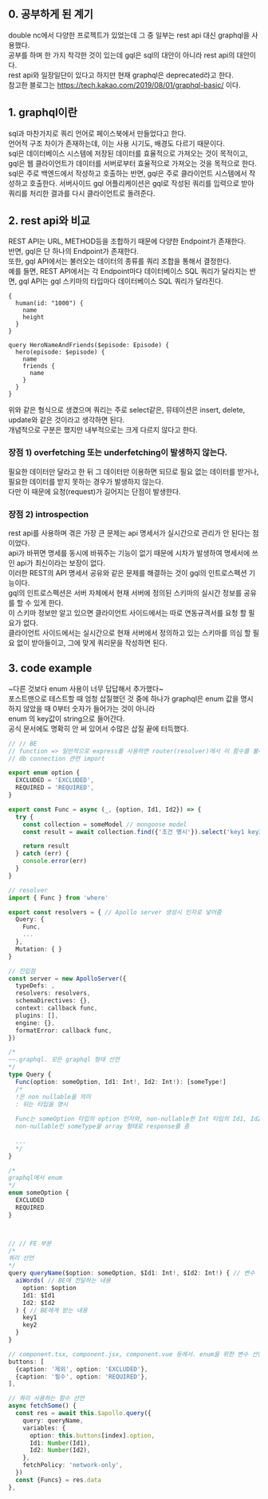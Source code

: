 ## 0. 공부하게 된 계기
double nc에서 다양한 프로젝트가 있었는데 그 중 일부는 rest api 대신 graphql을 사용했다.  
공부를 하며 한 가지 착각한 것이 있는데 gql은 sql의 대안이 아니라 rest api의 대안이다.  
rest api와 일장일단이 있다고 하지만 현재 graphql은 deprecated라고 한다.  
참고한 블로그는 https://tech.kakao.com/2019/08/01/graphql-basic/ 이다.
  
## 1. graphql이란
sql과 마찬가지로 쿼리 언어로 페이스북에서 만들었다고 한다.  
언어적 구조 차이가 존재하는데, 이는 사용 시기도, 배경도 다르기 때문이다.  
sql은 데이터베이스 시스템에 저장된 데이터를 효율적으로 가져오는 것이 목적이고, gql은 웹 클라이언트가 데이터를 서버로부터 효율적으로 가져오는 것을 목적으로 한다.  
sql은 주로 백엔드에서 작성하고 호출하는 반면, gql은 주로 클라이언트 시스템에서 작성하고 호출한다.
서버사이드 gql 어플리케이션은 gql로 작성된 쿼리를 입력으로 받아 쿼리를 처리한 결과를 다시 클라이언트로 돌려준다.  

## 2. rest api와 비교
REST API는 URL, METHOD등을 조합하기 때문에 다양한 Endpoint가 존재한다.  
반면, gql은 단 하나의 Endpoint가 존재한다.  
또한, gql API에서는 불러오는 데이터의 종류를 쿼리 조합을 통해서 결정한다.  
예를 들면, REST API에서는 각 Endpoint마다 데이터베이스 SQL 쿼리가 달라지는 반면, gql API는 gql 스키마의 타입마다 데이터베이스 SQL 쿼리가 달라진다.  

```
{
  human(id: "1000") {
    name
    height
  }
}

query HeroNameAndFriends($episode: Episode) {
  hero(episode: $episode) {
    name
    friends {
      name
    }
  }
}
```

위와 같은 형식으로 생겼으며 쿼리는 주로 select같은, 뮤테이션은 insert, delete, update와 같은 것이라고 생각하면 된다.  
개념적으로 구분은 했지만 내부적으로는 크게 다르지 않다고 한다.

### 장점 1) overfetching 또는 underfetching이 발생하지 않는다.
필요한 데이터만 달라고 한 뒤 그 데이터만 이용하면 되므로 필요 없는 데이터를 받거나, 필요한 데이터를 받지 못하는 경우가 발생하지 않는다.  
다만 이 때문에 요청(request)가 길어지는 단점이 발생한다.

### 장점 2) introspection
rest api를 사용하며 겪은 가장 큰 문제는 api 명세서가 실시간으로 관리가 안 된다는 점이었다.  
api가 바뀌면 명세를 동시에 바꿔주는 기능이 없기 때문에 시차가 발생하여 명세서에 쓰인 api가 최신이라는 보장이 없다.  
이러한 REST의 API 명세서 공유와 같은 문제를 해결하는 것이 gql의 인트로스펙션 기능이다.  
gql의 인트로스펙션은 서버 자체에서 현재 서버에 정의된 스키마의 실시간 정보를 공유를 할 수 있게 한다.  
이 스키마 정보만 알고 있으면 클라이언트 사이드에서는 따로 연동규격서를 요청 할 필요가 없다.  
클라이언트 사이드에서는 실시간으로 현재 서버에서 정의하고 있는 스키마를 의심 할 필요 없이 받아들이고, 그에 맞게 쿼리문을 작성하면 된다.


## 3. code example
~다른 것보다 enum 사용이 너무 답답해서 추가했다~  
포스트맨으로 테스트할 때 엄청 삽질했던 것 중에 하나가 graphql은 enum 값을 명시하지 않았을 때 0부터 숫자가 들어가는 것이 아니라  
enum 의 key값이 string으로 들어간다.  
공식 문서에도 명확히 안 써 있어서 수많은 삽질 끝에 터득했다.  

```typescript
// // BE 
// function => 일반적으로 express를 사용하면 router(resolver)에서 이 함수를 불러서 사용
// db connection 관련 import

export enum option {
  EXCLUDED = 'EXCLUDED',
  REQUIRED = 'REQUIRED',
}

export const Func = async (_, {option, Id1, Id2}) => {
  try {
    const collection = someModel // mongoose model
    const result = await collection.find({'조건 명시'}).select('key1 key2')

    return result
  } catch (err) {
    console.error(err)
  }
}

// resolver
import { Func } from 'where'

export const resolvers = { // Apollo server 생성시 인자로 넣어줌
  Query: {
    Func,
    ...
  },
  Mutation: { }
}

// 진입점
const server = new ApolloServer({
  typeDefs: ,
  resolvers: resolvers,
  schemaDirectives: {}, 
  context: callback func,
  plugins: [],
  engine: {},
  formatError: callback func,
})

/*
~~.graphql. 모든 graphql 형태 선언
*/
type Query {
  Func(option: someOption, Id1: Int!, Id2: Int!): [someType!] 
  /*
  !은 non nullable을 의미
  : 뒤는 타입을 명시
  
  Func는 someOption 타입의 option 인자와, non-nullable한 Int 타입의 Id1, Id2를 인자로 받으면,
  non-nullable인 someType을 array 형태로 response를 줌
  
  ...
  */
}

/*
graphql에서 enum
*/
enum someOption {
  EXCLUDED
  REQUIRED
}



// // FE 부분
/*
쿼리 선언
*/
query queryName($option: someOption, $Id1: Int!, $Id2: Int!) { // 변수 이름: 타입
  aiWords( // BE에 전달하는 내용
    option: $option
    Id1: $Id1
    Id2: $Id2
  ) { // BE에게 받는 내용
    key1
    key2
  }
}

// component.tsx, component.jsx, component.vue 등에서. enum을 위한 변수 선언
buttons: [
  {caption: '제외', option: 'EXCLUDED'},
  {caption: '필수', option: 'REQUIRED'},
],

// 쿼리 사용하는 함수 선언
async fetchSome() {
  const res = await this.$apollo.query({
    query: queryName,
    variables: {
      option: this.buttons[index].option,
      Id1: Number(Id1),
      Id2: Number(Id2),
    },
    fetchPolicy: 'network-only',
  })
  const {Funcs} = res.data
},
```


